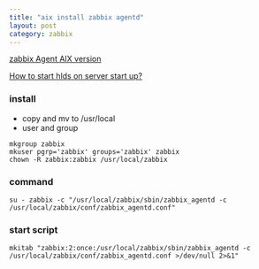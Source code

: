 ```yaml
---
title: "aix install zabbix agentd"
layout: post
category: zabbix
---
```


[zabbix Agent AIX version](https://www.zabbix.com/forum/showthread.php?t=46470)

[How to start hlds on server start up?](http://forums.steampowered.com/forums/archive/index.php/t-98189.html)

### install

+ copy and mv to /usr/local
+ user and group

```
mkgroup zabbix
mkuser pgrp='zabbix' groups='zabbix' zabbix
chown -R zabbix:zabbix /usr/local/zabbix
```

### command

```
su - zabbix -c "/usr/local/zabbix/sbin/zabbix_agentd -c /usr/local/zabbix/conf/zabbix_agentd.conf"
```

### start script

```
mkitab "zabbix:2:once:/usr/local/zabbix/sbin/zabbix_agentd -c /usr/local/zabbix/conf/zabbix_agentd.conf >/dev/null 2>&1"
```
